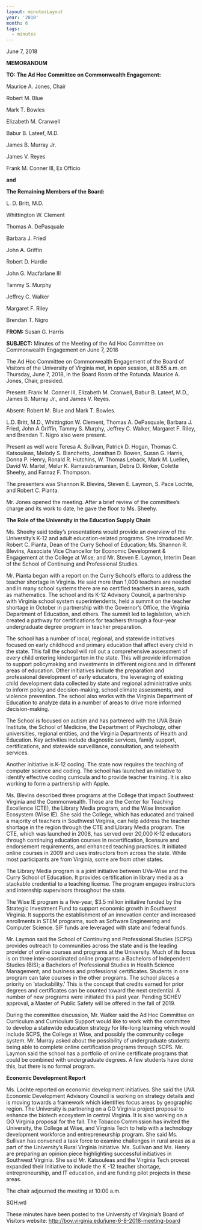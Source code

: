 ```yaml
---
layout: minutesLayout
year: '2018'
month: 6
tags:
  - minutes
---
```

June 7, 2018

**MEMORANDUM**

**TO: The Ad Hoc Committee on Commonwealth Engagement:**

Maurice A. Jones, Chair

Robert M. Blue

Mark T. Bowles

Elizabeth M. Cranwell

Babur B. Lateef, M.D.

James B. Murray Jr.

James V. Reyes

Frank M. Conner III, Ex Officio

**and**

**The Remaining Members of the Board:**

L. D. Britt, M.D.

Whittington W. Clement

Thomas A. DePasquale

Barbara J. Fried

John A. Griffin

Robert D. Hardie

John G. Macfarlane III

Tammy S. Murphy

Jeffrey C. Walker

Margaret F. Riley

Brendan T. Nigro

**FROM:** Susan G. Harris

**SUBJECT:** Minutes of the Meeting of the Ad Hoc Committee on Commonwealth Engagement on June 7, 2018

The Ad Hoc Committee on Commonwealth Engagement of the Board of Visitors of the University of Virginia met, in open session, at 8:55 a.m. on Thursday, June 7, 2018, in the Board Room of the Rotunda. Maurice A. Jones, Chair, presided.

Present: Frank M. Conner III, Elizabeth M. Cranwell, Babur B. Lateef, M.D., James B. Murray Jr., and James V. Reyes.

Absent: Robert M. Blue and Mark T. Bowles.

L.D. Britt, M.D., Whittington W. Clement, Thomas A. DePasquale, Barbara J. Fried, John A Griffin, Tammy S. Murphy, Jeffrey C. Walker, Margaret F. Riley, and Brendan T. Nigro also were present.

Present as well were Teresa A. Sullivan, Patrick D. Hogan, Thomas C. Katsouleas, Melody S. Bianchetto, Jonathan D. Bowen, Susan G. Harris, Donna P. Henry, Ronald R. Hutchins, W. Thomas Leback, Mark M. Luellen, David W. Martel, Melur K. Ramasubramanian, Debra D. Rinker, Colette Sheehy, and Farnaz F. Thompson.

The presenters was Shannon R. Blevins, Steven E. Laymon, S. Pace Lochte, and Robert C. Pianta.

Mr. Jones opened the meeting. After a brief review of the committee’s charge and its work to date, he gave the floor to Ms. Sheehy.

**The Role of the University in the Education Supply Chain**

Ms. Sheehy said today’s presentations would provide an overview of the University’s K-12 and adult education-related programs. She introduced Mr. Robert C. Pianta, Dean of the Curry School of Education; Ms. Shannon R. Blevins, Associate Vice Chancellor for Economic Development & Engagement at the College at Wise; and Mr. Steven E. Laymon, Interim Dean of the School of Continuing and Professional Studies.

Mr. Pianta began with a report on the Curry School’s efforts to address the teacher shortage in Virginia. He said more than 1,000 teachers are needed and in many school systems there are no certified teachers in areas, such as mathematics. The school and its K-12 Advisory Council, a partnership with Virginia school system superintendents, held a summit on the teacher shortage in October in partnership with the Governor’s Office, the Virginia Department of Education, and others. The summit led to legislation, which created a pathway for certifications for teachers through a four-year undergraduate degree program in teacher preparation.

The school has a number of local, regional, and statewide initiatives focused on early childhood and primary education that affect every child in the state. This fall the school will roll out a comprehensive assessment of every child entering kindergarten in the state. This will provide information to support policymaking and investments in different regions and in different areas of education. Other initiatives include the preparation and professional development of early educators, the leveraging of existing child development data collected by state and regional administrative units to inform policy and decision-making, school climate assessments, and violence prevention. The school also works with the Virginia Department of Education to analyze data in a number of areas to drive more informed decision-making.

The School is focused on autism and has partnered with the UVA Brain Institute, the School of Medicine, the Department of Psychology, other universities, regional entities, and the Virginia Departments of Health and Education. Key activities include diagnostic services, family support, certifications, and statewide surveillance, consultation, and telehealth services.

Another initiative is K-12 coding. The state now requires the teaching of computer science and coding. The school has launched an initiative to identify effective coding curricula and to provide teacher training. It is also working to form a partnership with Apple.

Ms. Blevins described three programs at the College that impact Southwest Virginia and the Commonwealth. These are the Center for Teaching Excellence (CTE), the Library Media program, and the Wise Innovation Ecosystem (Wise IE). She said the College, which has educated and trained a majority of teachers in Southwest Virginia, can help address the teacher shortage in the region through the CTE and Library Media program. The CTE, which was launched in 2008, has served over 20,000 K-12 educators through continuing education courses in recertification, licensure and endorsement requirements, and enhanced teaching practices. It initiated online courses in 2009 and uses instructors from across the state. While most participants are from Virginia, some are from other states.

The Library Media program is a joint initiative between UVa-Wise and the Curry School of Education. It provides certification in library media as a stackable credential to a teaching license. The program engages instructors and internship supervisors throughout the state.

The Wise IE program is a five-year, $3.5 million initiative funded by the Strategic Investment Fund to support economic growth in Southwest Virginia. It supports the establishment of an innovation center and increased enrollments in STEM programs, such as Software Engineering and Computer Science. SIF funds are leveraged with state and federal funds.

Mr. Laymon said the School of Continuing and Professional Studies (SCPS) provides outreach to communities across the state and is the leading provider of online courses and programs at the University. Much of its focus is on three inter-coordinated online programs: a Bachelors of Independent Studies (BIS); a Bachelors of Professional Studies in Health Science Management; and business and professional certificates. Students in one program can take courses in the other programs. The school places a priority on ‘stackability.’ This is the concept that credits earned for prior degrees and certificates can be counted toward the next credential. A number of new programs were initiated this past year. Pending SCHEV approval, a Master of Public Safety will be offered in the fall of 2019.

During the committee discussion, Mr. Walker said the Ad Hoc Committee on Curriculum and Curriculum Support would like to work with the committee to develop a statewide education strategy for life-long learning which would include SCPS, the College at Wise, and possibly the community college system. Mr. Murray asked about the possibility of undergraduate students being able to complete online certification programs through SCPS. Mr. Laymon said the school has a portfolio of online certificate programs that could be combined with undergraduate degrees. A few students have done this, but there is no formal program.

**Economic Development Report**

Ms. Lochte reported on economic development initiatives. She said the UVA Economic Development Advisory Council is working on strategy details and is moving towards a framework which identifies focus areas by geographic region. The University is partnering on a GO Virginia project proposal to enhance the biotech ecosystem in central Virginia. It is also working on a GO Virginia proposal for the fall. The Tobacco Commission has invited the University, the College at Wise, and Virginia Tech to help with a technology development workforce and entrepreneurship program. She said Ms. Sullivan has convened a task force to examine challenges in rural areas as a part of the University’s Rural Virginia Initiative. Ms. Sullivan and Ms. Henry are preparing an opinion piece highlighting successful initiatives in Southwest Virginia. She said Mr. Katsouleas and the Virginia Tech provost expanded their Initiative to include the K -12 teacher shortage, entrepreneurship, and IT education, and are funding pilot projects in these areas.

The chair adjourned the meeting at 10:00 a.m.

SGH:wtl

These minutes have been posted to the University of Virginia’s Board of Visitors website: http://bov.virginia.edu/june-6-8-2018-meeting-board
